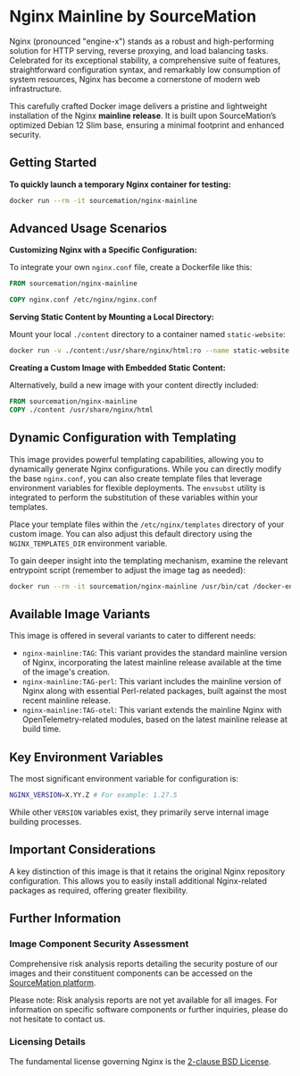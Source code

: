 # Nginx Mainline by SourceMation

Nginx (pronounced "engine-x") stands as a robust and high-performing solution
for HTTP serving, reverse proxying, and load balancing tasks. Celebrated for
its exceptional stability, a comprehensive suite of features, straightforward
configuration syntax, and remarkably low consumption of system resources, Nginx
has become a cornerstone of modern web infrastructure.

This carefully crafted Docker image delivers a pristine and lightweight
installation of the Nginx **mainline release**. It is built upon SourceMation’s
optimized Debian 12 Slim base, ensuring a minimal footprint and enhanced
security.

## Getting Started

**To quickly launch a temporary Nginx container for testing:**

```bash
docker run --rm -it sourcemation/nginx-mainline
```

## Advanced Usage Scenarios

**Customizing Nginx with a Specific Configuration:**

To integrate your own `nginx.conf` file, create a Dockerfile like this:

```dockerfile
FROM sourcemation/nginx-mainline

COPY nginx.conf /etc/nginx/nginx.conf
```

**Serving Static Content by Mounting a Local Directory:**


Mount your local `./content` directory to a container named `static-website`:

```bash
docker run -v ./content:/usr/share/nginx/html:ro --name static-website sourcemation/nginx-mainline
```

**Creating a Custom Image with Embedded Static Content:**


Alternatively, build a new image with your content directly included:

```dockerfile
FROM sourcemation/nginx-mainline
COPY ./content /usr/share/nginx/html
```

## Dynamic Configuration with Templating

This image provides powerful templating capabilities, allowing you to
dynamically generate Nginx configurations. While you can directly modify the
base `nginx.conf`, you can also create template files that leverage environment
variables for flexible deployments. The `envsubst` utility is integrated to
perform the substitution of these variables within your templates.

Place your template files within the `/etc/nginx/templates` directory of your
custom image. You can also adjust this default directory using the
`NGINX_TEMPLATES_DIR` environment variable.

To gain deeper insight into the templating mechanism, examine the relevant
entrypoint script (remember to adjust the image tag as needed):

```bash
docker run --rm -it sourcemation/nginx-mainline /usr/bin/cat /docker-entrypoint.d/20-envsubst-on-templates.sh
```

## Available Image Variants

This image is offered in several variants to cater to different needs:

- `nginx-mainline:TAG`: This variant provides the standard mainline version of
  Nginx, incorporating the latest mainline release available at the time of the
  image's creation.
- `nginx-mainline:TAG-perl`: This variant includes the mainline version of
  Nginx along with essential Perl-related packages, built against the most
  recent mainline release.
- `nginx-mainline:TAG-otel`: This variant extends the mainline Nginx with
  OpenTelemetry-related modules, based on the latest mainline release at build
  time.

## Key Environment Variables

The most significant environment variable for configuration is:

```bash
NGINX_VERSION=X.YY.Z # For example: 1.27.5
```

While other `VERSION` variables exist, they primarily serve internal image building processes.

## Important Considerations

A key distinction of this image is that it retains the original Nginx
repository configuration. This allows you to easily install additional
Nginx-related packages as required, offering greater flexibility.

## Further Information

### Image Component Security Assessment

Comprehensive risk analysis reports detailing the security posture of our
images and their constituent components can be accessed on the [SourceMation
platform](https://www.sourcemation.com/).

Please note: Risk analysis reports are not yet available for all images. For
information on specific software components or further inquiries, please do not
hesitate to contact us.

### Licensing Details

The fundamental license governing Nginx is the [2-clause BSD
License](https://nginx.org/LICENSE).
